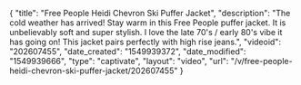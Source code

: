 {
    "title": "Free People Heidi Chevron Ski Puffer Jacket",
    "description": "The cold weather has arrived! Stay warm in this Free People puffer jacket. It is unbelievably soft and super stylish. I love the late 70's \/ early 80's vibe it has going on! This jacket pairs perfectly with high rise jeans.",
    "videoid": "202607455",
    "date_created": "1549939372",
    "date_modified": "1549939666",
    "type": "captivate",
    "layout": "video",
    "url": "\/v\/free-people-heidi-chevron-ski-puffer-jacket\/202607455"
}
